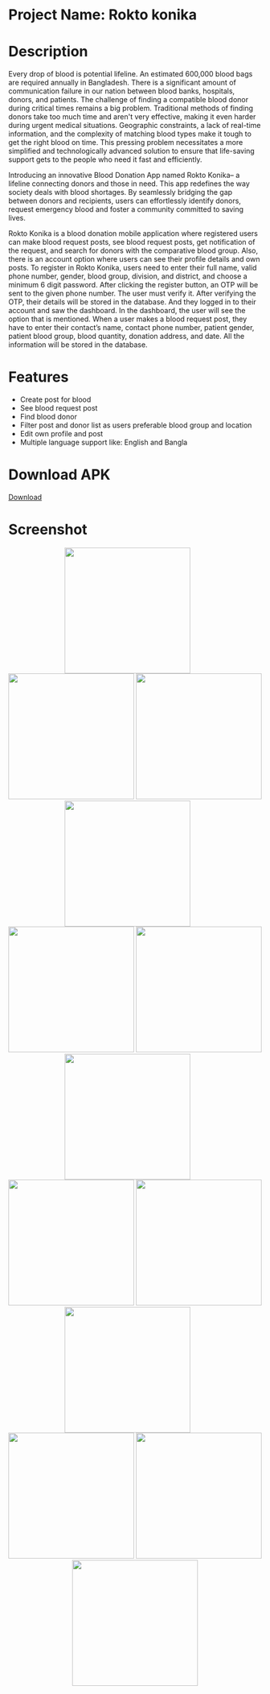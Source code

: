 # Project Name: Rokto konika

# Description
  Every drop of blood is potential lifeline. An estimated 600,000 blood bags are required annually in Bangladesh. There is a significant amount of communication failure in our nation between blood banks, hospitals, donors, and patients. The challenge of finding a compatible blood donor during critical times remains a big problem. Traditional methods of finding donors take too much time and aren't very effective, making it even harder during urgent medical situations. Geographic constraints, a lack of real-time information, and the complexity of matching blood types make it tough to get the right blood on time. This pressing problem necessitates a more simplified and technologically advanced solution to ensure that life-saving support gets to the people who need it fast and efficiently.

  Introducing an innovative Blood Donation App named Rokto Konika– a lifeline connecting donors and those in need. This app redefines the way society deals with blood shortages. By seamlessly bridging the gap between donors and recipients, users can effortlessly identify donors, request emergency blood and foster a community committed to saving lives.

  Rokto Konika is a blood donation mobile application where registered users can make blood request posts, see blood request posts, get notification of the request, and search for donors with the comparative blood group. Also, there is an account option where users can see their profile details and own posts.  To register in Rokto Konika, users need to enter their full name, valid phone number, gender, blood group, division, and district, and choose a minimum 6 digit password. After clicking the register button, an OTP will be sent to the given phone number. The user must verify it. After verifying the OTP, their details will be stored in the database. And they logged in to their account and saw the dashboard. In the dashboard, the user will see the option that is mentioned. When a user makes a blood request post, they have to enter their contact’s name, contact phone number, patient gender, patient blood group, blood quantity, donation address, and date. All the information will be stored in the database.

# Features
  - Create post for blood
  - See blood request post
  - Find blood donor
  - Filter post and donor list as users preferable blood group and location
  - Edit own profile and post
  - Multiple language support like: English and Bangla

# Download APK
 <a href="https://github.com/mdabdulkayum/RoktoKonika/releases/download/v0.1.0/Rokto.Konika.apk"> Download </a>

# Screenshot

<p align="center">
  <img style="margin-right: 30px" width="250"  src="https://github.com/mdabdulkayum/Program/blob/main/Android_Studio/project/RoktoKonika/Screenshot/roktokonika_splashscreen.jpg">
  <img width="250" src="https://github.com/mdabdulkayum/Program/blob/main/Android_Studio/project/RoktoKonika/Screenshot/roktokonika_login.jpg">
  <img width="250" src="https://github.com/mdabdulkayum/Program/blob/main/Android_Studio/project/RoktoKonika/Screenshot/roktokonika_registration.jpg">



  <img style="margin-right: 30px" width="250"  src="https://github.com/mdabdulkayum/Program/blob/main/Android_Studio/project/RoktoKonika/Screenshot/roktokonika_forgetPass.jpg">
  <img width="250" src="https://github.com/mdabdulkayum/Program/blob/main/Android_Studio/project/RoktoKonika/Screenshot/roktokonika_allpost.jpg">
  <img width="250" src="https://github.com/mdabdulkayum/Program/blob/main/Android_Studio/project/RoktoKonika/Screenshot/roktokonika_filterbloodpost.jpg">



  <img style="margin-right: 30px" width="250"  src="https://github.com/mdabdulkayum/Program/blob/main/Android_Studio/project/RoktoKonika/Screenshot/roktokonika_donor.jpg">
  <img width="250" src="https://github.com/mdabdulkayum/Program/blob/main/Android_Studio/project/RoktoKonika/Screenshot/roktokonika_filterdonor.jpg">
  <img width="250" src="https://github.com/mdabdulkayum/Program/blob/main/Android_Studio/project/RoktoKonika/Screenshot/roktokonika_notification.jpg">



  <img style="margin-right: 30px" width="250"  src="https://github.com/mdabdulkayum/Program/blob/main/Android_Studio/project/RoktoKonika/Screenshot/roktokonika_about.jpg">
  <img width="250" src="https://github.com/mdabdulkayum/Program/blob/main/Android_Studio/project/RoktoKonika/Screenshot/roktokonika_profile.jpg">
  <img width="250" src="https://github.com/mdabdulkayum/Program/blob/main/Android_Studio/project/RoktoKonika/Screenshot/roktokonika_ownpost.jpg">
  
  <img width="250" src="https://github.com/mdabdulkayum/Program/blob/main/Android_Studio/project/RoktoKonika/Screenshot/roktokonika_languageBN.jpg">
</p>
